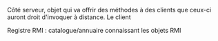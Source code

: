 Côté serveur, objet qui va offrir des méthodes à des clients que ceux-ci auront droit d'invoquer à distance. Le client 

Registre RMI : catalogue/annuaire connaissant les objets RMI
